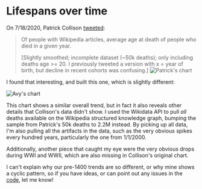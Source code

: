 # Lifespans over time

On 7/18/2020, Patrick Collison [tweeted](https://twitter.com/patrickc/status/1284584813685399552):

> Of people with Wikipedia articles, average age at death of people who died in a given year.
>
> [Slightly smoothed; incomplete dataset (~50k deaths); only including deaths age >= 20. I previously tweeted a version with x = year of birth, but decline in recent cohorts was confusing.]
> ![Patrick's chart](img/patrickc_chart.png)

I found that interesting, and built this one, which is slightly different:

![Avy's chart](img/avyfain_chart.png)

This chart shows a similar overall trend, but in fact it also reveals other details that Collison's data didn't show. I used the Wikidata API to pull _all_ deaths available on the Wikipedia structured knowledge graph, bumping the sample from Patrick's 50k deaths to 2.2M instead. By picking up all data, I'm also pulling all the artifacts in the data, such as the very obvious spikes every hundred years, particularly the one from 1/1/2000.

Additionally, another piece that caught my eye were the very obvious drops during WWI and WWII, which are also missing in Collison's original chart.

I can't explain why our pre-1400 trends are so different, or why mine shows a cyclic pattern, so if you have ideas, or can point out any issues in the [code](Lifespans%20over%20time.ipynb), let me know!
